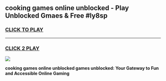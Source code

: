 
## cooking games online unblocked - Play Unblocked Gmaes & Free #ly8sp
<h3>
<a href="https://news.freeplayer.one?title=cooking_games_online_unblocked&ref=26F">CLICK TO PLAY</a></h3>
<hr>

<h3>
<a href="https://news.freeplayer.one?title=cooking_games_online_unblocked&ref=26F">CLICK 2 PLAY</a>
  
</h3>

<a href="https://news.freeplayer.one?title=cooking_games_online_unblocked&ref=26F/"><img src="https://clearcache.store/games.png"></a>


**cooking games online unblocked games unblocked: Your Gateway to Fun and Accessible Online Gaming**
